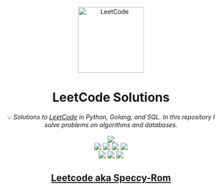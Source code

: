<br/>
<div align="center">
<a href="https://walkccc.github.io/LeetCode/"><img src="https://i.imgur.com/IsS5xkZ.png" width="150" title="LeetCode" alt="LeetCode"></a>
<h1>LeetCode Solutions</h1>
<span>💡 <i>Solutions to <a href="https://leetcode.com/problemset/all/">LeetCode</a> in Python, Golang, and SQL. In this repository I solve problems on algorithms and databases. </i></span>
<br/>
<br/>
<img src="https://img.shields.io/badge/Solved-116/2539-blue.svg?style=flat-square" />
<br/>
<img src="https://img.shields.io/badge/Easy-51/621-5CB85D.svg?style=flat-square" />
<img src="https://img.shields.io/badge/Medium-46/1352-F0AE4E.svg?style=flat-square" />
<img src="https://img.shields.io/badge/Hard-17/566-D95450.svg?style=flat-square" />
<img src="https://img.shields.io/badge/Solved-78/2539-blue.svg?style=flat-square" />
<br/>
<img src="https://img.shields.io/badge/Easy-39/621-5CB85D.svg?style=flat-square" />
<img src="https://img.shields.io/badge/Medium-28/1352-F0AE4E.svg?style=flat-square" />
<img src="https://img.shields.io/badge/Hard-11/566-D95450.svg?style=flat-square" />

<h2><a href="https://leetcode.com/Speccy-Rom/">Leetcode aka Speccy-Rom</a></h2>

</div>
